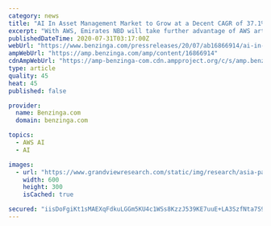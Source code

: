 ```yaml
---
category: news
title: "AI In Asset Management Market to Grow at a Decent CAGR of 37.1% By 2027 | Grand View Research, Inc."
excerpt: "With AWS, Emirates NBD will take further advantage of AWS artificial intelligence and machine learning services including Amazon SageMaker, a fully managed machine learning service for building, training, and deploying machine learning models to provide ..."
publishedDateTime: 2020-07-31T03:17:00Z
webUrl: "https://www.benzinga.com/pressreleases/20/07/ab16866914/ai-in-asset-management-market-to-grow-at-a-decent-cagr-of-37-1-by-2027-grand-view-research-inc"
ampWebUrl: "https://amp.benzinga.com/amp/content/16866914"
cdnAmpWebUrl: "https://amp-benzinga-com.cdn.ampproject.org/c/s/amp.benzinga.com/amp/content/16866914"
type: article
quality: 45
heat: 45
published: false

provider:
  name: Benzinga.com
  domain: benzinga.com

topics:
  - AWS AI
  - AI

images:
  - url: "https://www.grandviewresearch.com/static/img/research/asia-pacific-artificial-intelligence-in-asset-management-market.png"
    width: 600
    height: 300
    isCached: true

secured: "iisDoFgiKt1sMAEXqFdkuLGGm5KU4c1WSs8KzzJ539KE7uuE+LA3SzfNta7S9iEVV2uSMvR75xi40bfe0+xBLiVLg2lTUpWTR/9I6a2R6M8pgHDs5+yJQdkReSrfaGA8gDCto1GasSYEgZ/FYf5Fsf3WzYW/MI7QePvfdzzjPFtIkTLiYiJKZi+dGcUwM0ez1j6WFQy9Rhs9B99BYUc0Bn6+bewj09Rj8ROegnXHb1NQGIfdDlX1Va2qOj935/8pFNNXLua0rrq8cJRVXD5TP1t5MVqQp9r1yqwgKFaQfs9it5eT5R5GDv1r4MWFk2gjUBOHCnd8HbqFxMF5yHdxNA==;/CAQqVCfNdPbsi6T2ovXag=="
---
```



